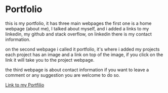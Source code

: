 # Portfolio

this is my portfolio, it has three main webpages the first one is a home webpage (about me), I talked about myself, and i added a links to my linkedin, my github and stack overflow,
on linkedin there is my contact information.

on the second webpage i called it portfolio, it's where i added my projects each project has an image and a link on top of the image, if you click on the link it will take you to the project webpage.

the third webpage is about contact information if you want to leave a comment or any suggestion you are welcome to do so.

[Link to my Portfilio](https://mbouhoum1988.github.io/Portfolio/)